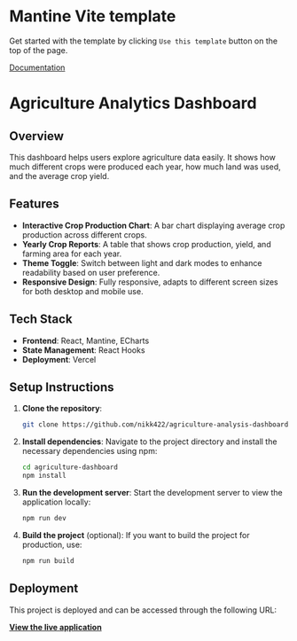 # Mantine Vite template

Get started with the template by clicking `Use this template` button on the top of the page.

[Documentation](https://mantine.dev/guides/vite/)
# Agriculture Analytics Dashboard

## Overview
This dashboard helps users explore agriculture data easily. It shows how much different crops were produced each year, how much land was used, and the average crop yield.

## Features
- **Interactive Crop Production Chart**: A bar chart displaying average crop production across different crops.
- **Yearly Crop Reports**: A table that shows crop production, yield, and farming area for each year.
- **Theme Toggle**: Switch between light and dark modes to enhance readability based on user preference.
- **Responsive Design**: Fully responsive, adapts to different screen sizes for both desktop and mobile use.

## Tech Stack
- **Frontend**: React, Mantine, ECharts
- **State Management**: React Hooks
- **Deployment**: Vercel

## Setup Instructions

1. **Clone the repository**:
   ```bash
   git clone https://github.com/nikk422/agriculture-analysis-dashboard.git
   ```

2. **Install dependencies**:
   Navigate to the project directory and install the necessary dependencies using npm:
   ```bash
   cd agriculture-dashboard
   npm install
   ```

3. **Run the development server**:
   Start the development server to view the application locally:
   ```bash
   npm run dev
   ```

4. **Build the project** (optional):
   If you want to build the project for production, use:
   ```bash
   npm run build
   ```
   
## Deployment
This project is deployed and can be accessed through the following URL:

[**View the live application**](https://agriculture-analysis-dashboard.vercel.app)

